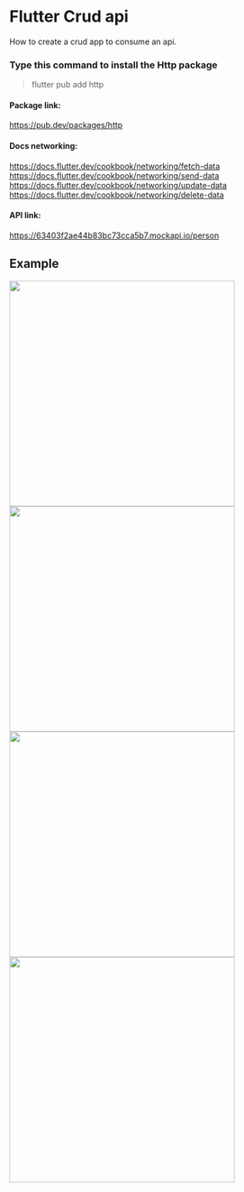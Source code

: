 # Flutter Crud api
How to create a crud app to consume an api.

### Type this command to install the Http package
> flutter pub add http

#### Package link: 
https://pub.dev/packages/http

#### Docs networking: 
https://docs.flutter.dev/cookbook/networking/fetch-data
https://docs.flutter.dev/cookbook/networking/send-data
https://docs.flutter.dev/cookbook/networking/update-data
https://docs.flutter.dev/cookbook/networking/delete-data

#### API link: 
https://63403f2ae44b83bc73cca5b7.mockapi.io/person

## Example
<img src="dist/assets/example1.png?raw=true" width="400px">
<img src="dist/assets/example2.png?raw=true" width="400px">
<img src="dist/assets/example3.png?raw=true" width="400px">
<img src="dist/assets/example4.png?raw=true" width="400px">
